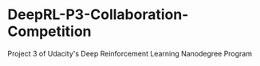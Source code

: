 # DeepRL-P3-Collaboration-Competition
Project 3 of Udacity's Deep Reinforcement Learning Nanodegree Program 
